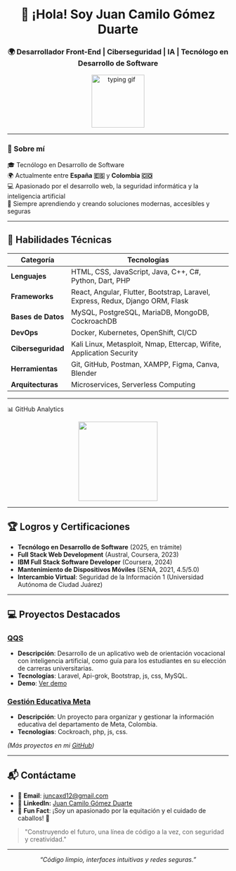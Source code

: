 <h1 align="center">👋 ¡Hola! Soy Juan Camilo Gómez Duarte</h1>
<h3 align="center">🌍 Desarrollador Front-End | Ciberseguridad | IA | Tecnólogo en Desarrollo de Software</h3>

<p align="center">
  <img src="https://media.giphy.com/media/QssGEmpkyEOhBCb7e1/giphy.gif" width="120" alt="typing gif" />
</p>

---

### 🧠 Sobre mí

🎓 Tecnólogo en Desarrollo de Software  
🌍 Actualmente entre **España 🇪🇸** y **Colombia 🇨🇴**  
💻 Apasionado por el desarrollo web, la seguridad informática y la inteligencia artificial  
🚀 Siempre aprendiendo y creando soluciones modernas, accesibles y seguras

---

## 🚀 **Habilidades Técnicas**

| **Categoría**          | **Tecnologías**                                                                 |
|------------------------|---------------------------------------------------------------------------------|
| **Lenguajes**          | HTML, CSS, JavaScript, Java, C++, C#, Python, Dart, PHP                      |
| **Frameworks**         | React, Angular, Flutter, Bootstrap, Laravel, Express, Redux, Django ORM, Flask  |
| **Bases de Datos**     | MySQL, PostgreSQL, MariaDB, MongoDB, CockroachDB                                |
| **DevOps**             | Docker, Kubernetes, OpenShift, CI/CD                                           |
| **Ciberseguridad**     | Kali Linux, Metasploit, Nmap, Ettercap, Wifite, Application Security           |
| **Herramientas**       | Git, GitHub, Postman, XAMPP, Figma, Canva, Blender                             |
| **Arquitecturas**      | Microservices, Serverless Computing                                            |

---

📊 GitHub Analytics
<div align="center"> <img height="180em" src="https://github-readme-stats.vercel.app/api/top-langs/?username=Emilianoking&layout=compact&langs_count=8&theme=radical&hide_border=true&bg_color=0D1117&title_color=00D4AA&text_color=FFFFFF"/> </div>


---

## 🏆 **Logros y Certificaciones**

- **Tecnólogo en Desarrollo de Software** (2025, en trámite)
- **Full Stack Web Development** (Austral, Coursera, 2023)
- **IBM Full Stack Software Developer** (Coursera, 2024)
- **Mantenimiento de Dispositivos Móviles** (SENA, 2021, 4.5/5.0)
- **Intercambio Virtual**: Seguridad de la Información 1 (Universidad Autónoma de Ciudad Juárez)

---
## 💻 **Proyectos Destacados**

### **[QQS](https://github.com/Emilianoking/QQS)**
- **Descripción**: Desarrollo de un aplicativo web de orientación vocacional con inteligencia artificial, como guía para los estudiantes en su elección de carreras universitarias.
- **Tecnologías**: Laravel, Api-grok, Bootstrap, js, css, MySQL.
- **Demo**: [Ver demo](https://github.com/Emilianoking/QQS)

### **[Gestión Educativa Meta](https://github.com/Emilianoking/Meta-educacion)**
- **Descripción**: Un proyecto para organizar y gestionar la información educativa del departamento de Meta, Colombia.
- **Tecnologías**: Cockroach, php, js, css.

*(Más proyectos en mi [GitHub](https://github.com/Emilianoking?tab=repositories))*

---

## 📬 **Contáctame**

- 📧 **Email**: juncaxd12@gmail.com
- 💼 **LinkedIn:** [Juan Camilo Gómez Duarte](https://www.linkedin.com/in/juan-camilo-gómez-duarte-62b5b2325)
- 🐎 **Fun Fact**: ¡Soy un apasionado por la equitación y el cuidado de caballos! 🐴

> "Construyendo el futuro, una línea de código a la vez, con seguridad y creatividad."
---

<p align="center"><i>“Código limpio, interfaces intuitivas y redes seguras.”</i></p>
